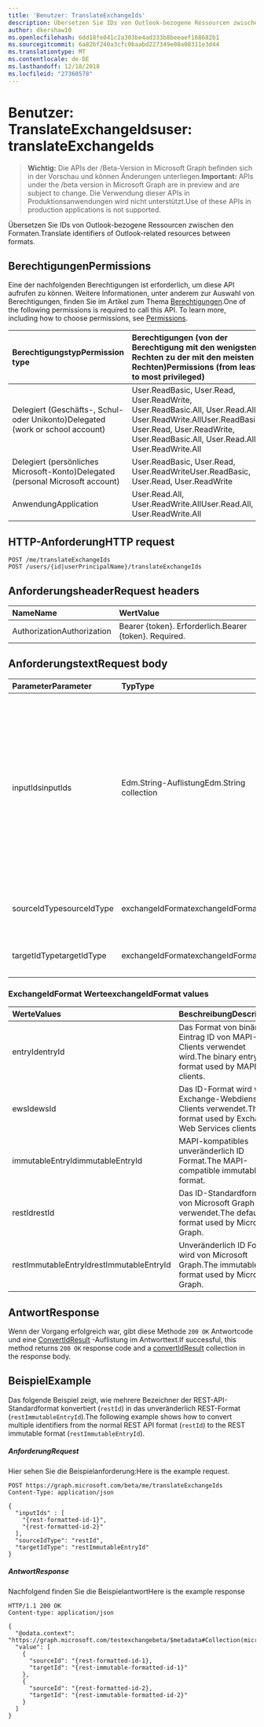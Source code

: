 ```yaml
---
title: 'Benutzer: TranslateExchangeIds'
description: Übersetzen Sie IDs von Outlook-bezogene Ressourcen zwischen den Formaten.
author: dkershaw10
ms.openlocfilehash: 6dd18fe041c2a303be4ad333b8beeaef168682b1
ms.sourcegitcommit: 6a82bf240a3cfc0baabd227349e08a08311e3d44
ms.translationtype: MT
ms.contentlocale: de-DE
ms.lasthandoff: 12/18/2018
ms.locfileid: "27360578"
---
```

# <a name="user-translateexchangeids"></a><span data-ttu-id="eced7-103">Benutzer: TranslateExchangeIds</span><span class="sxs-lookup"><span data-stu-id="eced7-103">user: translateExchangeIds</span></span>

> <span data-ttu-id="eced7-104">**Wichtig:** Die APIs der /Beta-Version in Microsoft Graph befinden sich in der Vorschau und können Änderungen unterliegen.</span><span class="sxs-lookup"><span data-stu-id="eced7-104">**Important:** APIs under the /beta version in Microsoft Graph are in preview and are subject to change.</span></span> <span data-ttu-id="eced7-105">Die Verwendung dieser APIs in Produktionsanwendungen wird nicht unterstützt.</span><span class="sxs-lookup"><span data-stu-id="eced7-105">Use of these APIs in production applications is not supported.</span></span>

<span data-ttu-id="eced7-106">Übersetzen Sie IDs von Outlook-bezogene Ressourcen zwischen den Formaten.</span><span class="sxs-lookup"><span data-stu-id="eced7-106">Translate identifiers of Outlook-related resources between formats.</span></span>

## <a name="permissions"></a><span data-ttu-id="eced7-107">Berechtigungen</span><span class="sxs-lookup"><span data-stu-id="eced7-107">Permissions</span></span>

<span data-ttu-id="eced7-p102">Eine der nachfolgenden Berechtigungen ist erforderlich, um diese API aufrufen zu können. Weitere Informationen, unter anderem zur Auswahl von Berechtigungen, finden Sie im Artikel zum Thema [Berechtigungen](/graph/permissions-reference).</span><span class="sxs-lookup"><span data-stu-id="eced7-p102">One of the following permissions is required to call this API. To learn more, including how to choose permissions, see [Permissions](/graph/permissions-reference).</span></span>

| <span data-ttu-id="eced7-110">Berechtigungstyp</span><span class="sxs-lookup"><span data-stu-id="eced7-110">Permission type</span></span> | <span data-ttu-id="eced7-111">Berechtigungen (von der Berechtigung mit den wenigsten Rechten zu der mit den meisten Rechten)</span><span class="sxs-lookup"><span data-stu-id="eced7-111">Permissions (from least to most privileged)</span></span> |
|:----------------|:--------------------------------------------|
| <span data-ttu-id="eced7-112">Delegiert (Geschäfts-, Schul- oder Unikonto)</span><span class="sxs-lookup"><span data-stu-id="eced7-112">Delegated (work or school account)</span></span> | <span data-ttu-id="eced7-113">User.ReadBasic, User.Read, User.ReadWrite, User.ReadBasic.All, User.Read.All, User.ReadWrite.All</span><span class="sxs-lookup"><span data-stu-id="eced7-113">User.ReadBasic, User.Read, User.ReadWrite, User.ReadBasic.All, User.Read.All, User.ReadWrite.All</span></span> |
| <span data-ttu-id="eced7-114">Delegiert (persönliches Microsoft-Konto)</span><span class="sxs-lookup"><span data-stu-id="eced7-114">Delegated (personal Microsoft account)</span></span> | <span data-ttu-id="eced7-115">User.ReadBasic, User.Read, User.ReadWrite</span><span class="sxs-lookup"><span data-stu-id="eced7-115">User.ReadBasic, User.Read, User.ReadWrite</span></span> |
| <span data-ttu-id="eced7-116">Anwendung</span><span class="sxs-lookup"><span data-stu-id="eced7-116">Application</span></span> | <span data-ttu-id="eced7-117">User.Read.All, User.ReadWrite.All</span><span class="sxs-lookup"><span data-stu-id="eced7-117">User.Read.All, User.ReadWrite.All</span></span> |

## <a name="http-request"></a><span data-ttu-id="eced7-118">HTTP-Anforderung</span><span class="sxs-lookup"><span data-stu-id="eced7-118">HTTP request</span></span>

<!-- { "blockType": "ignored" } -->

```http
POST /me/translateExchangeIds
POST /users/{id|userPrincipalName}/translateExchangeIds
```

## <a name="request-headers"></a><span data-ttu-id="eced7-119">Anforderungsheader</span><span class="sxs-lookup"><span data-stu-id="eced7-119">Request headers</span></span>

| <span data-ttu-id="eced7-120">Name</span><span class="sxs-lookup"><span data-stu-id="eced7-120">Name</span></span> | <span data-ttu-id="eced7-121">Wert</span><span class="sxs-lookup"><span data-stu-id="eced7-121">Value</span></span> |
|:-----|:------|
| <span data-ttu-id="eced7-122">Authorization</span><span class="sxs-lookup"><span data-stu-id="eced7-122">Authorization</span></span> | <span data-ttu-id="eced7-p103">Bearer {token}. Erforderlich.</span><span class="sxs-lookup"><span data-stu-id="eced7-p103">Bearer {token}. Required.</span></span> |

## <a name="request-body"></a><span data-ttu-id="eced7-125">Anforderungstext</span><span class="sxs-lookup"><span data-stu-id="eced7-125">Request body</span></span>

| <span data-ttu-id="eced7-126">Parameter</span><span class="sxs-lookup"><span data-stu-id="eced7-126">Parameter</span></span> | <span data-ttu-id="eced7-127">Typ</span><span class="sxs-lookup"><span data-stu-id="eced7-127">Type</span></span> | <span data-ttu-id="eced7-128">Beschreibung</span><span class="sxs-lookup"><span data-stu-id="eced7-128">Description</span></span> |
|:----------|:-----|:------------|
| <span data-ttu-id="eced7-129">inputIds</span><span class="sxs-lookup"><span data-stu-id="eced7-129">inputIds</span></span> | <span data-ttu-id="eced7-130">Edm.String-Auflistung</span><span class="sxs-lookup"><span data-stu-id="eced7-130">Edm.String collection</span></span> | <span data-ttu-id="eced7-131">Eine Sammlung von Bezeichnern zu konvertieren.</span><span class="sxs-lookup"><span data-stu-id="eced7-131">A collection of identifiers to convert.</span></span> <span data-ttu-id="eced7-132">Alle Bezeichner in der Auflistung der gleichen ID Quelltyp benötigen und für Elemente im selben Postfach werden müssen.</span><span class="sxs-lookup"><span data-stu-id="eced7-132">All identifiers in the collection MUST have the same source ID type, and MUST be for items in the same mailbox.</span></span> <span data-ttu-id="eced7-133">Maximale Größe dieser Auflistung ist 1000 Zeichenfolgen.</span><span class="sxs-lookup"><span data-stu-id="eced7-133">Maximum size of this collection is 1000 strings.</span></span> |
| <span data-ttu-id="eced7-134">sourceIdType</span><span class="sxs-lookup"><span data-stu-id="eced7-134">sourceIdType</span></span> | <span data-ttu-id="eced7-135">exchangeIdFormat</span><span class="sxs-lookup"><span data-stu-id="eced7-135">exchangeIdFormat</span></span> | <span data-ttu-id="eced7-136">Die ID-Typ der Bezeichner in der `InputIds` Parameter.</span><span class="sxs-lookup"><span data-stu-id="eced7-136">The ID type of the identifiers in the `InputIds` parameter.</span></span> |
| <span data-ttu-id="eced7-137">targetIdType</span><span class="sxs-lookup"><span data-stu-id="eced7-137">targetIdType</span></span> | <span data-ttu-id="eced7-138">exchangeIdFormat</span><span class="sxs-lookup"><span data-stu-id="eced7-138">exchangeIdFormat</span></span> | <span data-ttu-id="eced7-139">Der angeforderte ID-Typ zu konvertieren.</span><span class="sxs-lookup"><span data-stu-id="eced7-139">The requested ID type to convert to.</span></span> |

### <a name="exchangeidformat-values"></a><span data-ttu-id="eced7-140">ExchangeIdFormat Werte</span><span class="sxs-lookup"><span data-stu-id="eced7-140">exchangeIdFormat values</span></span>

| <span data-ttu-id="eced7-141">Werte</span><span class="sxs-lookup"><span data-stu-id="eced7-141">Values</span></span> | <span data-ttu-id="eced7-142">Beschreibung</span><span class="sxs-lookup"><span data-stu-id="eced7-142">Description</span></span> |
|:-------|:------------|
| <span data-ttu-id="eced7-143">entryId</span><span class="sxs-lookup"><span data-stu-id="eced7-143">entryId</span></span> | <span data-ttu-id="eced7-144">Das Format von binären Eintrag ID von MAPI-Clients verwendet wird.</span><span class="sxs-lookup"><span data-stu-id="eced7-144">The binary entry ID format used by MAPI clients.</span></span> |
| <span data-ttu-id="eced7-145">ewsId</span><span class="sxs-lookup"><span data-stu-id="eced7-145">ewsId</span></span> | <span data-ttu-id="eced7-146">Das ID-Format wird von Exchange-Webdienste-Clients verwendet.</span><span class="sxs-lookup"><span data-stu-id="eced7-146">The ID format used by Exchange Web Services clients.</span></span> |
| <span data-ttu-id="eced7-147">immutableEntryId</span><span class="sxs-lookup"><span data-stu-id="eced7-147">immutableEntryId</span></span> | <span data-ttu-id="eced7-148">MAPI-kompatibles unveränderlich ID Format.</span><span class="sxs-lookup"><span data-stu-id="eced7-148">The MAPI-compatible immutable ID format.</span></span> |
| <span data-ttu-id="eced7-149">restId</span><span class="sxs-lookup"><span data-stu-id="eced7-149">restId</span></span> | <span data-ttu-id="eced7-150">Das ID-Standardformat, von Microsoft Graph verwendet.</span><span class="sxs-lookup"><span data-stu-id="eced7-150">The default ID format used by Microsoft Graph.</span></span> |
| <span data-ttu-id="eced7-151">restImmutableEntryId</span><span class="sxs-lookup"><span data-stu-id="eced7-151">restImmutableEntryId</span></span> | <span data-ttu-id="eced7-152">Unveränderlich ID Format wird von Microsoft Graph.</span><span class="sxs-lookup"><span data-stu-id="eced7-152">The immutable ID format used by Microsoft Graph.</span></span> |

## <a name="response"></a><span data-ttu-id="eced7-153">Antwort</span><span class="sxs-lookup"><span data-stu-id="eced7-153">Response</span></span>

<span data-ttu-id="eced7-154">Wenn der Vorgang erfolgreich war, gibt diese Methode `200 OK` Antwortcode und eine [ConvertIdResult](../resources/convertidresult.md) -Auflistung im Antworttext.</span><span class="sxs-lookup"><span data-stu-id="eced7-154">If successful, this method returns `200 OK` response code and a [convertIdResult](../resources/convertidresult.md) collection in the response body.</span></span>

## <a name="example"></a><span data-ttu-id="eced7-155">Beispiel</span><span class="sxs-lookup"><span data-stu-id="eced7-155">Example</span></span>

<span data-ttu-id="eced7-156">Das folgende Beispiel zeigt, wie mehrere Bezeichner der REST-API-Standardformat konvertiert (`restId`) in das unveränderlich REST-Format (`restImmutableEntryId`).</span><span class="sxs-lookup"><span data-stu-id="eced7-156">The following example shows how to convert multiple identifiers from the normal REST API format (`restId`) to the REST immutable format (`restImmutableEntryId`).</span></span>

##### <a name="request"></a><span data-ttu-id="eced7-157">Anforderung</span><span class="sxs-lookup"><span data-stu-id="eced7-157">Request</span></span>

<span data-ttu-id="eced7-158">Hier sehen Sie die Beispielanforderung:</span><span class="sxs-lookup"><span data-stu-id="eced7-158">Here is the example request.</span></span>
<!-- {
  "blockType": "request",
  "name": "user_translateexchangeids"
}-->

```http
POST https://graph.microsoft.com/beta/me/translateExchangeIds
Content-Type: application/json

{
  "inputIds" : [
    "{rest-formatted-id-1}",
    "{rest-formatted-id-2}"
  ],
  "sourceIdType": "restId",
  "targetIdType": "restImmutableEntryId"
}
```

##### <a name="response"></a><span data-ttu-id="eced7-159">Antwort</span><span class="sxs-lookup"><span data-stu-id="eced7-159">Response</span></span>

<span data-ttu-id="eced7-160">Nachfolgend finden Sie die Beispielantwort</span><span class="sxs-lookup"><span data-stu-id="eced7-160">Here is the example response</span></span>
<!-- {
  "blockType": "response",
  "@odata.type": "microsoft.graph.convertIdResult",
  "isCollection": true
} -->

```http
HTTP/1.1 200 OK
Content-type: application/json

{
  "@odata.context": "https://graph.microsoft.com/testexchangebeta/$metadata#Collection(microsoft.graph.convertIdResult)",
  "value": [
    {
      "sourceId": "{rest-formatted-id-1},
      "targetId": "{rest-immutable-formatted-id-1}"
    },
    {
      "sourceId": "{rest-formatted-id-2},
      "targetId": "{rest-immutable-formatted-id-2}"
    }
  ]
}
```